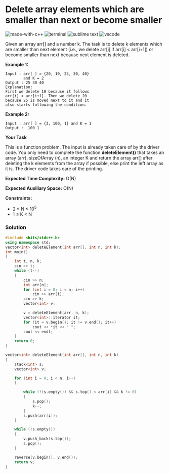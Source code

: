 # Delete array elements which are smaller than next or become smaller
![made-with-c++](https://img.shields.io/badge/Made%20with-C++-007396.svg)
![terminal](https://img.shields.io/badge/Windows%20Terminal-4D4D4D?logo=windows%20terminal&logoColor=white)
![sublime text](https://img.shields.io/badge/sublime_text-%23575757.svg?logo=sublime-text&logoColor=important)
![vscode](https://img.shields.io/badge/Visual_Studio_Code-0078D4?logo=visual%20studio%20code&logoColor=white)

Given an array arr[] and a number k. The task is to delete k elements which are smaller than next element (i.e., we delete arr[i] if arr[i] < arr[i+1]) or become smaller than next because next element is deleted.

__Example 1:__
```
Input : arr[ ] = {20, 10, 25, 30, 40}
        and K = 2
Output : 25 30 40
Explanation:
First we delete 10 because it follows
arr[i] < arr[i+1]. Then we delete 20
because 25 is moved next to it and it
also starts following the condition.
```
__Example 2:__
```
Input : arr[ ] = {3, 100, 1} and K = 1
Output :  100 1
```
__Your Task__

This is a function problem. The input is already taken care of by the driver code. You only need to complete the function **deleteElement()** that takes an array (arr), sizeOfArray (n), an integer K and return the array arr[] after deleting the k elements from the array if possible, else print the left array as it is. The driver code takes care of the printing.

__Expected Time Complexity:__ O(N)

__Expected Auxiliary Space:__ O(N)

__Constraints:__
- 2 ≤ N ≤ 10<sup>5</sup>
- 1 ≤ K < N

### Solution
```cpp
#include <bits/stdc++.h>
using namespace std;
vector<int> deleteElement(int arr[], int n, int k);
int main()
{
    int t, n, k;
    cin >> t;
    while (t--)
    {
        cin >> n;
        int arr[n];
        for (int i = 0; i < n; i++)
            cin >> arr[i];
        cin >> k;
        vector<int> v;

        v = deleteElement(arr, n, k);
        vector<int>::iterator it;
        for (it = v.begin(); it != v.end(); it++)
            cout << *it << " ";
        cout << endl;
    }
    return 0;
}

vector<int> deleteElement(int arr[], int n, int k)
{
    stack<int> s;
    vector<int> v;

    for (int i = 0; i < n; i++)
    {

        while (!(s.empty()) && s.top() < arr[i] && k != 0)
        {
            s.pop();
            k--;
        }
        s.push(arr[i]);
    }

    while (!s.empty())
    {
        v.push_back(s.top());
        s.pop();
    }

    reverse(v.begin(), v.end());
    return v;
}
```
